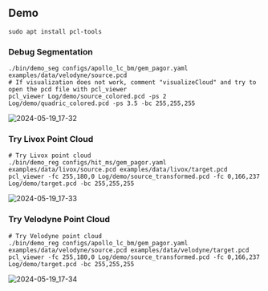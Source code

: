 ## Demo
```angular2html
sudo apt install pcl-tools
```
### Debug Segmentation
```angular2html
./bin/demo_seg configs/apollo_lc_bm/gem_pagor.yaml examples/data/velodyne/source.pcd
# If visualization does not work, comment "visualizeCloud" and try to open the pcd file with pcl_viewer
pcl_viewer Log/demo/source_colored.pcd -ps 2 Log/demo/quadric_colored.pcd -ps 3.5 -bc 255,255,255
```
![2024-05-19_17-32](https://github.com/HKUST-Aerial-Robotics/G3Reg/assets/21232185/aad71d54-ceba-4742-b165-8502b2ed57c2)

### Try Livox Point Cloud
```angular2html
# Try Livox point cloud
./bin/demo_reg configs/hit_ms/gem_pagor.yaml examples/data/livox/source.pcd examples/data/livox/target.pcd
pcl_viewer -fc 255,180,0 Log/demo/source_transformed.pcd -fc 0,166,237 Log/demo/target.pcd -bc 255,255,255
```
![2024-05-19_17-33](https://github.com/HKUST-Aerial-Robotics/G3Reg/assets/21232185/1e96e5dc-b592-4bf6-80a3-1a93da2adacf)

### Try Velodyne Point Cloud
```angular2html
# Try Velodyne point cloud
./bin/demo_reg configs/apollo_lc_bm/gem_pagor.yaml examples/data/velodyne/source.pcd examples/data/velodyne/target.pcd
pcl_viewer -fc 255,180,0 Log/demo/source_transformed.pcd -fc 0,166,237 Log/demo/target.pcd -bc 255,255,255
```
![2024-05-19_17-34](https://github.com/HKUST-Aerial-Robotics/G3Reg/assets/21232185/5b574ec1-401f-486a-b7db-d3876ecb80c7)

